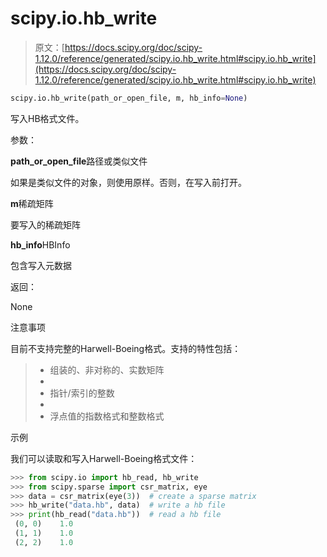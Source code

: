 # scipy.io.hb_write

> 原文：[https://docs.scipy.org/doc/scipy-1.12.0/reference/generated/scipy.io.hb_write.html#scipy.io.hb_write](https://docs.scipy.org/doc/scipy-1.12.0/reference/generated/scipy.io.hb_write.html#scipy.io.hb_write)

```py
scipy.io.hb_write(path_or_open_file, m, hb_info=None)
```

写入HB格式文件。

参数：

**path_or_open_file**路径或类似文件

如果是类似文件的对象，则使用原样。否则，在写入前打开。

**m**稀疏矩阵

要写入的稀疏矩阵

**hb_info**HBInfo

包含写入元数据

返回：

None

注意事项

目前不支持完整的Harwell-Boeing格式。支持的特性包括：

> +   组装的、非对称的、实数矩阵
> +   
> +   指针/索引的整数
> +   
> +   浮点值的指数格式和整数格式

示例

我们可以读取和写入Harwell-Boeing格式文件：

```py
>>> from scipy.io import hb_read, hb_write
>>> from scipy.sparse import csr_matrix, eye
>>> data = csr_matrix(eye(3))  # create a sparse matrix
>>> hb_write("data.hb", data)  # write a hb file
>>> print(hb_read("data.hb"))  # read a hb file
 (0, 0)    1.0
 (1, 1)    1.0
 (2, 2)    1.0 
```
